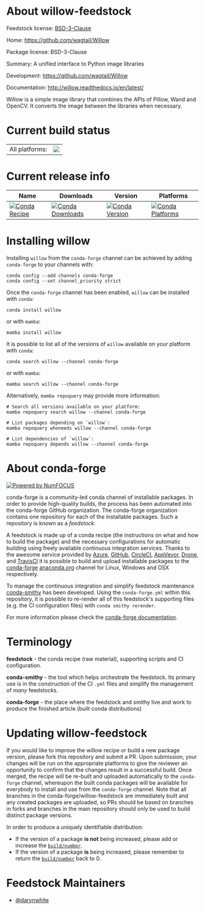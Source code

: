 About willow-feedstock
======================

Feedstock license: [BSD-3-Clause](https://github.com/conda-forge/willow-feedstock/blob/main/LICENSE.txt)

Home: https://github.com/wagtail/Willow

Package license: BSD-3-Clause

Summary: A unified interface to Python image libraries

Development: https://github.com/wagtail/Willow

Documentation: http://willow.readthedocs.io/en/latest/

Willow is a simple image library that combines the APIs of Pillow, Wand and OpenCV. It converts the image between the libraries when necessary.

Current build status
====================


<table><tr><td>All platforms:</td>
    <td>
      <a href="https://dev.azure.com/conda-forge/feedstock-builds/_build/latest?definitionId=5866&branchName=main">
        <img src="https://dev.azure.com/conda-forge/feedstock-builds/_apis/build/status/willow-feedstock?branchName=main">
      </a>
    </td>
  </tr>
</table>

Current release info
====================

| Name | Downloads | Version | Platforms |
| --- | --- | --- | --- |
| [![Conda Recipe](https://img.shields.io/badge/recipe-willow-green.svg)](https://anaconda.org/conda-forge/willow) | [![Conda Downloads](https://img.shields.io/conda/dn/conda-forge/willow.svg)](https://anaconda.org/conda-forge/willow) | [![Conda Version](https://img.shields.io/conda/vn/conda-forge/willow.svg)](https://anaconda.org/conda-forge/willow) | [![Conda Platforms](https://img.shields.io/conda/pn/conda-forge/willow.svg)](https://anaconda.org/conda-forge/willow) |

Installing willow
=================

Installing `willow` from the `conda-forge` channel can be achieved by adding `conda-forge` to your channels with:

```
conda config --add channels conda-forge
conda config --set channel_priority strict
```

Once the `conda-forge` channel has been enabled, `willow` can be installed with `conda`:

```
conda install willow
```

or with `mamba`:

```
mamba install willow
```

It is possible to list all of the versions of `willow` available on your platform with `conda`:

```
conda search willow --channel conda-forge
```

or with `mamba`:

```
mamba search willow --channel conda-forge
```

Alternatively, `mamba repoquery` may provide more information:

```
# Search all versions available on your platform:
mamba repoquery search willow --channel conda-forge

# List packages depending on `willow`:
mamba repoquery whoneeds willow --channel conda-forge

# List dependencies of `willow`:
mamba repoquery depends willow --channel conda-forge
```


About conda-forge
=================

[![Powered by
NumFOCUS](https://img.shields.io/badge/powered%20by-NumFOCUS-orange.svg?style=flat&colorA=E1523D&colorB=007D8A)](https://numfocus.org)

conda-forge is a community-led conda channel of installable packages.
In order to provide high-quality builds, the process has been automated into the
conda-forge GitHub organization. The conda-forge organization contains one repository
for each of the installable packages. Such a repository is known as a *feedstock*.

A feedstock is made up of a conda recipe (the instructions on what and how to build
the package) and the necessary configurations for automatic building using freely
available continuous integration services. Thanks to the awesome service provided by
[Azure](https://azure.microsoft.com/en-us/services/devops/), [GitHub](https://github.com/),
[CircleCI](https://circleci.com/), [AppVeyor](https://www.appveyor.com/),
[Drone](https://cloud.drone.io/welcome), and [TravisCI](https://travis-ci.com/)
it is possible to build and upload installable packages to the
[conda-forge](https://anaconda.org/conda-forge) [anaconda.org](https://anaconda.org/)
channel for Linux, Windows and OSX respectively.

To manage the continuous integration and simplify feedstock maintenance
[conda-smithy](https://github.com/conda-forge/conda-smithy) has been developed.
Using the ``conda-forge.yml`` within this repository, it is possible to re-render all of
this feedstock's supporting files (e.g. the CI configuration files) with ``conda smithy rerender``.

For more information please check the [conda-forge documentation](https://conda-forge.org/docs/).

Terminology
===========

**feedstock** - the conda recipe (raw material), supporting scripts and CI configuration.

**conda-smithy** - the tool which helps orchestrate the feedstock.
                   Its primary use is in the construction of the CI ``.yml`` files
                   and simplify the management of *many* feedstocks.

**conda-forge** - the place where the feedstock and smithy live and work to
                  produce the finished article (built conda distributions)


Updating willow-feedstock
=========================

If you would like to improve the willow recipe or build a new
package version, please fork this repository and submit a PR. Upon submission,
your changes will be run on the appropriate platforms to give the reviewer an
opportunity to confirm that the changes result in a successful build. Once
merged, the recipe will be re-built and uploaded automatically to the
`conda-forge` channel, whereupon the built conda packages will be available for
everybody to install and use from the `conda-forge` channel.
Note that all branches in the conda-forge/willow-feedstock are
immediately built and any created packages are uploaded, so PRs should be based
on branches in forks and branches in the main repository should only be used to
build distinct package versions.

In order to produce a uniquely identifiable distribution:
 * If the version of a package **is not** being increased, please add or increase
   the [``build/number``](https://docs.conda.io/projects/conda-build/en/latest/resources/define-metadata.html#build-number-and-string).
 * If the version of a package **is** being increased, please remember to return
   the [``build/number``](https://docs.conda.io/projects/conda-build/en/latest/resources/define-metadata.html#build-number-and-string)
   back to 0.

Feedstock Maintainers
=====================

* [@darynwhite](https://github.com/darynwhite/)

